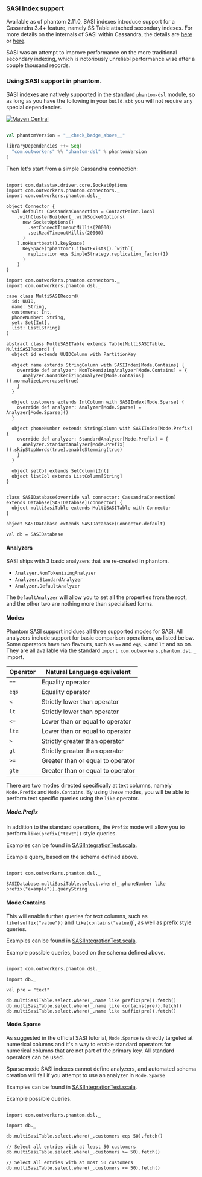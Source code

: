 ### SASI Index support

Available as of phantom 2.11.0, SASI indexes introduce support for a Cassandra 3.4+ feature, namely SS Table attached
secondary indexes. For more details on the internals of SASI within Cassandra, the details are [here](http://www.doanduyhai.com/blog/?p=2058)
or [here](http://batey.info/cassandra-sasi.html).

SASI was an attempt to improve performance on the more traditional secondary indexing, which is notoriously unreliabl
performance wise after a couple thousand records.


### Using SASI support in phantom.

SASI indexes are natively supported in the standard `phantom-dsl` module, so as long as you have the following in your 
`build.sbt` you will not require any special dependencies.

[![Maven Central](https://maven-badges.herokuapp.com/maven-central/com.outworkers/phantom-dsl_2.11/badge.svg)](https://maven-badges.herokuapp.com/maven-central/com.outworkers/phantom-dsl_2.11)

```scala

val phantomVersion = "__check_badge_above__"

libraryDependencies ++= Seq(
  "com.outworkers" %% "phantom-dsl" % phantomVersion
)
```

Then let's start from a simple Cassandra connection:

```tut:silent

import com.datastax.driver.core.SocketOptions
import com.outworkers.phantom.connectors._
import com.outworkers.phantom.dsl._

object Connector {
  val default: CassandraConnection = ContactPoint.local
    .withClusterBuilder(_.withSocketOptions(
      new SocketOptions()
        .setConnectTimeoutMillis(20000)
        .setReadTimeoutMillis(20000)
      )
    ).noHeartbeat().keySpace(
      KeySpace("phantom").ifNotExists().`with`(
        replication eqs SimpleStrategy.replication_factor(1)
      )
    )
}

import com.outworkers.phantom.connectors._
import com.outworkers.phantom.dsl._

case class MultiSASIRecord(
  id: UUID,
  name: String,
  customers: Int,
  phoneNumber: String,
  set: Set[Int],
  list: List[String]
)

abstract class MultiSASITable extends Table[MultiSASITable, MultiSASIRecord] {
  object id extends UUIDColumn with PartitionKey

  object name extends StringColumn with SASIIndex[Mode.Contains] {
    override def analyzer: NonTokenizingAnalyzer[Mode.Contains] = {
      Analyzer.NonTokenizingAnalyzer[Mode.Contains]().normalizeLowercase(true)
    }
  }

  object customers extends IntColumn with SASIIndex[Mode.Sparse] {
    override def analyzer: Analyzer[Mode.Sparse] = Analyzer[Mode.Sparse]()
  }

  object phoneNumber extends StringColumn with SASIIndex[Mode.Prefix] {
    override def analyzer: StandardAnalyzer[Mode.Prefix] = {
      Analyzer.StandardAnalyzer[Mode.Prefix]().skipStopWords(true).enableStemming(true)
    }
  }

  object setCol extends SetColumn[Int]
  object listCol extends ListColumn[String]
}


class SASIDatabase(override val connector: CassandraConnection) extends Database[SASIDatabase](connector) {
  object multiSasiTable extends MultiSASITable with Connector
}

object SASIDatabase extends SASIDatabase(Connector.default)

val db = SASIDatabase

```


#### Analyzers

SASI ships with 3 basic analyzers that are re-created in phantom.

- `Analzyer.NonTokenizingAnalyzer`
- `Analyzer.StandardAnalyzer`
- `Analyzer.DefaultAnalyzer`

The `DefaultAnalyzer` will allow you to set all the properties from the root, and the other two are nothing more
than specialised forms.


#### Modes

Phantom SASI support incldues all three supported modes for SASI. All analyzers include support for basic comparison
 operations, as listed below. Some operators have two flavours, such as `==` and `eqs`, `<` and `lt` and so on. They
 are all available via the standard `import com.outworkers.phantom.dsl._` import.
 
  
| Operator | Natural Language equivalent            |
| -------- | -------------------------------------- |
| `==`     | Equality operator                      |
| `eqs`    | Equality operator                      |
| `<`      | Strictly lower than operator           |
| `lt`     | Strictly lower than operator           |
| `<=`     | Lower than or equal to operator        |
| `lte`    | Lower than or equal to operator        |
| `>`      | Strictly greater than operator         |
| `gt`     | Strictly greater than operator         |
| `>=`     | Greater than or equal to operator      |
| `gte`    | Greater than or equal to operator      |   
  
  
There are two modes directed specifically at text columns, namely `Mode.Prefix` and `Mode.Contains`. By using
  these modes, you will be able to perform text specific queries using the `like` operator. 
  
##### Mode.Prefix

In addition to the standard operations, the `Prefix` mode will allow you to perform `like(prefix("text"))` style
 queries.
 
Examples can be found in [SASIIntegrationTest.scala](/phantom-dsl/src/test/scala/com/outworkers/phantom/builder/query/sasi/SASIIntegrationTest.scala).
 
Example query, based on the schema defined above.

```tut

import com.outworkers.phantom.dsl._

SASIDatabase.multiSasiTable.select.where(_.phoneNumber like prefix("example")).queryString
```
  
#### Mode.Contains
  
This will enable further queries for text columns, such as `like(suffix("value"))` and `like(contains("value`))`, as well
as prefix style queries.

Examples can be found in [SASIIntegrationTest.scala](/phantom-dsl/src/test/scala/com/outworkers/phantom/builder/query/sasi/SASIIntegrationTest.scala).

Example possible queries, based on the schema defined above.

```tut:silent

import com.outworkers.phantom.dsl._

import db._

val pre = "text"

db.multiSasiTable.select.where(_.name like prefix(pre)).fetch()
db.multiSasiTable.select.where(_.name like contains(pre)).fetch()
db.multiSasiTable.select.where(_.name like suffix(pre)).fetch()
```

#### Mode.Sparse

As suggested in the official SASI tutorial, `Mode.Sparse` is directly targeted at numerical columns and it's a way
to enable standard operators for numerical columns that are not part of the primary key. All standard operators can be used.

Sparse mode SASI indexes cannot define analyzers, and automated schema creation will fail if you attempt to use an analyzer
in `Mode.Sparse`

Examples can be found in [SASIIntegrationTest.scala](/phantom-dsl/src/test/scala/com/outworkers/phantom/builder/query/sasi/SASIIntegrationTest.scala).

Example possible queries.

```tut:silent

import com.outworkers.phantom.dsl._

import db._

db.multiSasiTable.select.where(_.customers eqs 50).fetch()

// Select all entries with at least 50 customers
db.multiSasiTable.select.where(_.customers >= 50).fetch()

// Select all entries with at most 50 customers
db.multiSasiTable.select.where(_.customers <= 50).fetch()

```

